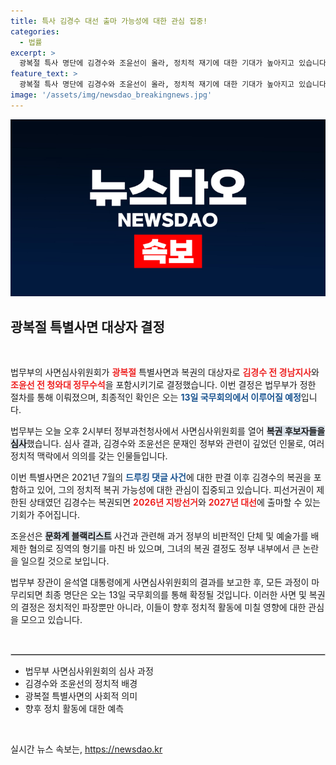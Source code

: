 ```yaml
---
title: 특사 김경수 대선 출마 가능성에 대한 관심 집중!
categories:
  - 법률
excerpt: >
  광복절 특사 명단에 김경수와 조윤선이 올라, 정치적 재기에 대한 기대가 높아지고 있습니다. 이들의 복권 여부는 오는 13일 국무회의에서 최종 확정됩니다. 클릭하여 자세한 내용을 확인하세요!
feature_text: >
  광복절 특사 명단에 김경수와 조윤선이 올라, 정치적 재기에 대한 기대가 높아지고 있습니다. 이들의 복권 여부는 오는 13일 국무회의에서 최종 확정됩니다. 클릭하여 자세한 내용을 확인하세요!
image: '/assets/img/newsdao_breakingnews.jpg'
---
```


<p><img src="/assets/img/newsdao_breakingnews.jpg" alt="cryptoinkorea 속보" /></p>

<h2 data-ke-size="size26">광복절 특별사면 대상자 결정</h2>

<p data-ke-size="size16">&nbsp;</p>

<p>법무부의 사면심사위원회가 <b><span style="color: #ee2323;">광복절</span></b> 특별사면과 복권의 대상자로 <b><span style="color: #ee2323;">김경수 전 경남지사</span></b>와 <b><span style="color: #ee2323;">조윤선 전 청와대 정무수석</span></b>을 포함시키기로 결정했습니다. 이번 결정은 법무부가 정한 절차를 통해 이뤄졌으며, 최종적인 확인은 오는 <b><span style="color: #1a5490;">13일 국무회의에서 이루어질 예정</span></b>입니다. </p>

<p>법무부는 오늘 오후 2시부터 정부과천청사에서 사면심사위원회를 열어 <b><span style="background-color: #21538527;">복권 후보자들을 심사</span></b>했습니다. 심사 결과, 김경수와 조윤선은 문재인 정부와 관련이 깊었던 인물로, 여러 정치적 맥락에서 의의를 갖는 인물들입니다. </p>

<p>이번 특별사면은 2021년 7월의 <b><span style="color: #1a5490;">드루킹 댓글 사건</span></b>에 대한 판결 이후 김경수의 복권을 포함하고 있어, 그의 정치적 복귀 가능성에 대한 관심이 집중되고 있습니다. 피선거권이 제한된 상태였던 김경수는 복권되면 <b><span style="color: #ee2323;">2026년 지방선거</span></b>와 <b><span style="color: #ee2323;">2027년 대선</span></b>에 출마할 수 있는 기회가 주어집니다.</p>

<p>조윤선은 <b><span style="background-color: #21538527;">문화계 블랙리스트</span></b> 사건과 관련해 과거 정부의 비판적인 단체 및 예술가를 배제한 혐의로 징역의 형기를 마친 바 있으며, 그녀의 복권 결정도 정부 내부에서 큰 논란을 일으킬 것으로 보입니다. </p>

<p>법무부 장관이 윤석열 대통령에게 사면심사위원회의 결과를 보고한 후, 모든 과정이 마무리되면 최종 명단은 오는 13일 국무회의를 통해 확정될 것입니다. 이러한 사면 및 복권의 결정은 정치적인 파장뿐만 아니라, 이들이 향후 정치적 활동에 미칠 영향에 대한 관심을 모으고 있습니다.</p>

<p data-ke-size="size16">&nbsp;</p>

<hr style="border: 1px solid #ccc;"> 

<ul>
  <li>법무부 사면심사위원회의 심사 과정</li>
  <li>김경수와 조윤선의 정치적 배경</li>
  <li>광복절 특별사면의 사회적 의미</li>
  <li>향후 정치 활동에 대한 예측</li>
</ul>

<p data-ke-size="size16">&nbsp;</p>
실시간 뉴스 속보는, <a href="https://newsdao.kr" rel="dofollow">https://newsdao.kr</a>


